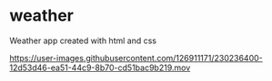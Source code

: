 # weather
Weather app created with html and css


https://user-images.githubusercontent.com/126911171/230236400-12d53d46-ea51-44c9-8b70-cd51bac9b219.mov

